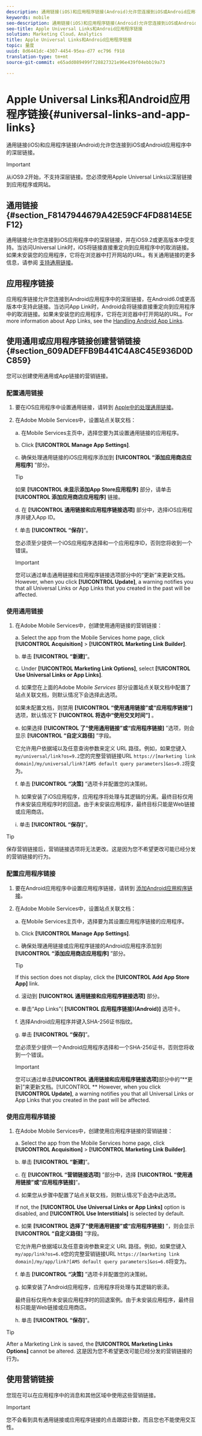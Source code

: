 ```yaml
---
description: 通用链接(iOS)和应用程序链接(Android)允许您连接到iOS或Android应用程序中的深层链接。
keywords: mobile
seo-description: 通用链接(iOS)和应用程序链接(Android)允许您连接到iOS或Android应用程序中的深层链接。
seo-title: Apple Universal Links和Android应用程序链接
solution: Marketing Cloud，Analytics
title: Apple Universal Links和Android应用程序链接
topic: 量度
uuid: 8d6441dc-4307-4454-95ea-d77 ec796 f918
translation-type: tm+mt
source-git-commit: e65add089499f728827321e96e439f04ebb19a73

---
```



# Apple Universal Links和Android应用程序链接{#universal-links-and-app-links}

通用链接(iOS)和应用程序链接(Android)允许您连接到iOS或Android应用程序中的深层链接。

>[!IMPORTANT]
>
>从iOS9.2开始，不支持深层链接。您必须使用Apple Universal Links以深层链接到应用程序或网站。

## 通用链接 {#section_F8147944679A42E59CF4FD8814E5EF12}

通用链接允许您连接到iOS应用程序中的深层链接，并在iOS9.2或更高版本中受支持。当访问Universal Link时，iOS将链接直接重定向到应用程序中的取消链接。如果未安装您的应用程序，它将在浏览器中打开网站的URL。有关通用链接的更多信息，请参阅 [支持通用链接](https://developer.apple.com/library/content/documentation/General/Conceptual/AppSearch/UniversalLinks.html)。

## 应用程序链接

应用程序链接允许您连接到Android应用程序中的深层链接，在Android6.0或更高版本中支持此链接。当访问App Link时，Android会将链接直接重定向到应用程序中的取消链接。如果未安装您的应用程序，它将在浏览器中打开网站的URL。For more information about App Links, see the [Handling Android App Links](https://developer.android.com/training/app-links/index.html).

## 使用通用或应用程序链接创建营销链接 {#section_609ADEFFB9B441C4A8C45E936D0DC859}

您可以创建使用通用或App链接的营销链接。

### 配置通用链接

1. 要在iOS应用程序中设置通用链接，请转到 [Apple中的处理通用链接](https://developer.apple.com/documentation/uikit/inter-process_communication/allowing_apps_and_websites_to_link_to_your_content/handling_universal_links)。

2. 在Adobe Mobile Services中，设置站点关联文档：

   a. 在Mobile Services主页中，选择您要为其设置通用链接的应用程序。

   b. Click **[!UICONTROL Manage App Settings]**.

   c. 确保处理通用链接的iOS应用程序添加到 **[!UICONTROL “添加应用商店应用程序]** ”部分。

   >[!TIP]
   >
   >如果 **[!UICONTROL 未显示添加App Store应用程序]** 部分，请单击 **[!UICONTROL 添加应用商店应用程序]** 链接。

   d. 在 **[!UICONTROL 通用链接和应用程序链接选项]** 部分中，选择iOS应用程序并键入App ID。

   f. 单击 **[!UICONTROL “保存]**”。

   您必须至少提供一个iOS应用程序选择和一个应用程序ID，否则您将收到一个错误。

   >[!IMPORTANT]
   >
   >您可以通过单击通用链接和应用程序链接选项部分中的“更新”来更新文档。However, when you click **[!UICONTROL Update]**, a warning notifies you that all Universal Links or App Links that you created in the past will be affected.

### 使用通用链接

1. 在Adobe Mobile Services中，创建使用通用链接的营销链接：

   a. Select the app from the Mobile Services home page, click **[!UICONTROL Acquisition]** &gt; **[!UICONTROL Marketing Link Builder]**.

   b. 单击 **[!UICONTROL “新建]**”。

   c. Under **[!UICONTROL Marketing Link Options]**, select **[!UICONTROL Use Universal Links or App Links]**.

   d. 如果您在上面的Adobe Mobile *Services* 部分设置站点关联文档中配置了站点关联文档，则默认情况下会选择此选项。

   如果未配置文档，则禁用 **[!UICONTROL “使用通用链接”或“应用程序链接”]** 选项，默认情况下 **[!UICONTROL 将选中“使用交叉时间”]** 。

   e. 如果选择 **[!UICONTROL 了“使用通用链接”或“应用程序链接]** ”选项，则会显示 **[!UICONTROL “自定义路径]** ”字段。

   它允许用户依据域以及任意查询参数来定义 URL 路径。例如，如果您键入`my/universal/link?os=9.2`您的完整营销链接URL `https://[marketing link domain]/my/universal/link?[AMS default query parameters]&os=9.2`将变为。

   f. 单击 **[!UICONTROL “决策]** ”选项卡并配置您的决策树。

   h. 如果安装了iOS应用程序，应用程序将处理与其逻辑的分离。最终目标仅用作未安装应用程序时的回退。由于未安装应用程序，最终目标只能是Web链接或应用商店。

   i. 单击 **[!UICONTROL “保存]**”。

>[!TIP]
>
>保存营销链接后，营销链接选项将无法更改。这是因为您不希望更改可能已经分发的营销链接的行为。


### 配置应用程序链接

1. 要在Android应用程序中设置应用程序链接，请转到 [添加Android应用程序链接](https://developer.android.com/studio/write/app-link-indexing)。

1. 在Adobe Mobile Services中，设置站点关联文档：

   a. 在Mobile Services主页中，选择要为其设置应用程序链接的应用程序。

   b. Click **[!UICONTROL Manage App Settings]**.

   c. 确保处理通用链接或应用程序链接的Android应用程序添加到 **[!UICONTROL “添加应用商店应用程序]** ”部分。

   >[!TIP]
   >
   >If this section does not display, click the **[!UICONTROL Add App Store App]** link.

   d. 滚动到 **[!UICONTROL 通用链接和应用程序链接选项]** 部分。

   e. 单击“App Links”( **[!UICONTROL 应用程序链接)(Android)]** 选项卡。

   f. 选择Android应用程序并键入SHA-256证书指纹。

   g. 单击 **[!UICONTROL “保存]**”。

   您必须至少提供一个Android应用程序选择和一个SHA-256证书，否则您将收到一个错误。

   >[!IMPORTANT]
   >
   >您可以通过单击&#x200B;**[!UICONTROL 通用链接和应用程序链接选项]**&#x200B;部分中的“**更新]”来更新文档。[!UICONTROL ** However, when you click **[!UICONTROL Update]**, a warning notifies you that all Universal Links or App Links that you created in the past will be affected.

### 使用应用程序链接

1. 在Adobe Mobile Services中，创建使用应用程序链接的营销链接：

   a. Select the app from the Mobile Services home page, click **[!UICONTROL Acquisition]** &gt; **[!UICONTROL Marketing Link Builder]**.

   b. 单击 **[!UICONTROL “新建]**”。

   c. 在 **[!UICONTROL “营销链接选项]** ”部分中，选择 **[!UICONTROL “使用通用链接”或“应用程序链接]**”。

   d. 如果您从步骤中配置了站点关联文档，则默认情况下会选中此选项。

   If not, the **[!UICONTROL Use Universal Links or App Links]** option is disabled, and **[!UICONTROL Use Interstitials]** is selected by default.

   e. 如果 **[!UICONTROL 选择了“使用通用链接”或“应用程序链接]** ”，则会显示 **[!UICONTROL “自定义路径]** ”字段。

   它允许用户依据域以及任意查询参数来定义 URL 路径。例如，如果您键入`my/app/link?os=6.0`您的完整营销链接URL `https://[marketing link domain]/my/app/link?[AMS default query parameters]&os=6.0`将变为。

   f. 单击 **[!UICONTROL “决策]** ”选项卡并配置您的决策树。

   g. 如果安装了Android应用程序，应用程序将处理与其逻辑的亵渎。

   最终目标仅用作未安装应用程序时的回退案例。由于未安装应用程序，最终目标只能是Web链接或应用商店。

   h.  单击 **[!UICONTROL “保存]**”。

>[!TIP]
>
>After a Marketing Link is saved, the **[!UICONTROL Marketing Links Options]** cannot be altered. 这是因为您不希望更改可能已经分发的营销链接的行为。

## 使用营销链接

您现在可以在应用程序中的消息和其他区域中使用这些营销链接。

>[!IMPORTANT]
>
>您不会看到具有通用链接或应用程序链接的点击跟踪计数，而且您也不能使用交互性。

